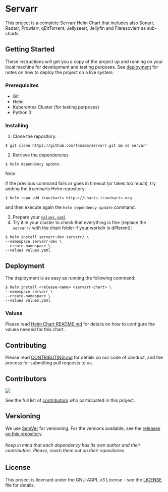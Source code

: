 # Servarr

This project is a complete Servarr Helm Chart that includes also Sonarr, Radarr, Prowlarr, qBitTorrent, Jellyseerr, Jellyfin and Flaresovlerr as sub-charts.

## Getting Started

These instructions will get you a copy of the project up and running on your local machine for development and testing purposes. See [deployment](#deployment) for notes on how to deploy the project on a live system.

### Prerequisites

- Git
- Helm
- Kuberentes Cluster (for testing purposes)
- Python 3

### Installing

1. Clone the repository:

```shell
$ git clone https://github.com/fonzdm/servarr.git && cd servarr
```

2. Retrieve the dependencies

```shell
$ helm dependency update
```

> [!NOTE]
> If the previous command fails or goes in timeout (or takes too much), try adding the truecharts Helm repository:
> ```shell
> $ helm repo add truecharts https://charts.truecharts.org
> ```
> and then execute again the `helm dependency update` command.
  
3. Prepare your [`values.yaml`](#values)
4. Try it in your cluster to check that everything is fine (replace the `servarr/` with the chart folder if your workdir is different):

```shell
$ helm install servarr-dev servarr/ \
--namespace servarr-dev \
--create-namespace \
--values values.yaml
```

## Deployment

The deployment is as easy as running the following command:

```shell
$ helm install <release-name> <servarr-chart> \
--namespace servarr \
--create-namespace \
--values values.yaml
```

### Values

Please read [Helm Chart README.md](./servarr/README.md) for details on how to configure the values needed for this chart.

## Contributing

Please read [CONTRIBUTING.md](./CONTRIBUTING.md) for details on our code of conduct, and the process for submitting pull requests to us.

## Contributors

<a href="https://github.com/fonzdm/servarr/graphs/contributors">
  <img src="https://contrib.rocks/image?repo=fonzdm/servarr" />
</a>

See the full list of [contributors](https://github.com/fonzdm/servarr/contributors) who participated in this project.

## Versioning

We use [SemVer](http://semver.org/) for versioning. For the versions available, see the [releases on this repository](https://github.com/fonzdm/servarr/releases). 

###### Keep in mind that each dependency has its own author and their contributors. Please, reach them out on their repositories.

## License

This project is licensed under the GNU AGPL v3 License - see the [LICENSE](LICENSE) file for details.

<!--
## Acknowledgments

* Hat tip to anyone whose code was used
* Inspiration
* etc
-->
